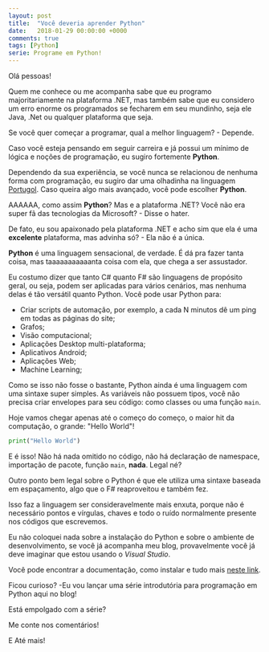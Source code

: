 ```yaml
---
layout: post
title:  "Você deveria aprender Python"
date:   2018-01-29 00:00:00 +0000
comments: true
tags: [Python]
serie: Programe em Python!
---
```


Olá pessoas!

Quem me conhece ou me acompanha sabe que eu programo majoritariamente na plataforma .NET, mas também sabe que eu considero um erro enorme os programados se fecharem em seu mundinho, seja ele Java, .Net ou qualquer plataforma que seja.

Se você quer começar a programar, qual a melhor linguagem? - Depende.

Caso você esteja pensando em seguir carreira e já possui um mínimo de lógica e noções de programação, eu sugiro fortemente **Python**.
<!--more-->

Dependendo da sua experiência, se você nunca se relacionou de nenhuma forma com programação, eu sugiro dar uma olhadinha na linguagem [Portugol](http://lite.acad.univali.br/portugol/). Caso queira algo mais avançado, você pode escolher **Python**.

AAAAAA, como assim **Python**? Mas e a plataforma .NET? Você não era super fã das tecnologias da Microsoft? - Disse o hater.

De fato, eu sou apaixonado pela plataforma .NET e acho sim que ela é uma **excelente** plataforma, mas advinha só? - Ela não é a única. 

**Python** é uma linguagem sensacional, de verdade. É dá pra fazer tanta coisa, mas taaaaaaaaaaanta coisa com ela, que chega a ser assustador.

Eu costumo dizer que tanto C# quanto F# são linguagens de propósito geral, ou seja, podem ser aplicadas para vários cenários, mas nenhuma delas é tão versátil quanto Python. Você pode usar Python para:

* Criar scripts de automação, por exemplo, a cada N minutos dê um ping em todas as páginas do site;
* Grafos;
* Visão computacional;
* Aplicações Desktop multi-plataforma;
* Aplicativos Android;
* Aplicações Web;
* Machine Learning;

Como se isso não fosse o bastante, Python ainda é uma linguagem com uma sintaxe super simples. As variáveis não possuem tipos, você não precisa criar envelopes para seu código: como classes ou uma função `main`.

Hoje vamos chegar apenas até o começo do começo, o maior hit da computação, o grande: "Hello World"!

```python
print("Hello World")
```

E é isso! Não há nada omitido no código, não há declaração de namespace, importação de pacote, função `main`, **nada**. Legal né?

Outro ponto bem legal sobre o Python é que ele utiliza uma sintaxe baseada em espaçamento, algo que o F# reaproveitou e também fez.

Isso faz a linguagem ser consideravelmente mais enxuta, porque não é necessário pontos e vírgulas, chaves e todo o ruído normalmente presente nos códigos que escrevemos.

Eu não coloquei nada sobre a instalação do Python e sobre o ambiente de desenvolvimento, se você já acompanha meu blog, provavelmente você já deve imaginar que estou usando o *Visual Studio*.

Você pode encontrar a documentação, como instalar e tudo mais [neste link](https://www.visualstudio.com/vs/python/).

Ficou curioso? -Eu vou lançar uma série introdutória para programação em Python aqui no blog!

Está empolgado com a série?

Me conte nos comentários!

E Até mais!
